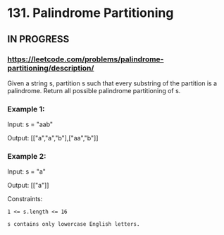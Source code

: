 # 131. Palindrome Partitioning

## IN PROGRESS
### https://leetcode.com/problems/palindrome-partitioning/description/
Given a string s, partition s such that every substring of the partition is a palindrome. Return all possible palindrome partitioning of s.





### Example 1:

Input: s = "aab"


Output: [["a","a","b"],["aa","b"]]

### Example 2:

Input: s = "a"


Output: [["a"]]





Constraints:





	1 <= s.length <= 16

	s contains only lowercase English letters.



